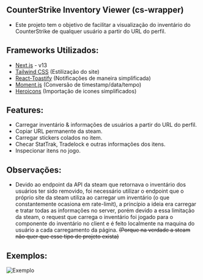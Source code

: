 ## CounterStrike Inventory Viewer (cs-wrapper)
- Este projeto tem o objetivo de facilitar a visualização do inventário do CounterStrike de qualquer usuário a partir do URL do perfil.

## Frameworks Utilizados:
- <a href="https://nextjs.org/">Next.js</a> - v13
- <a href="https://tailwindcss.com/">Tailwind CSS</a> (Estilização do site)
- <a href="https://fkhadra.github.io/react-toastify/">React-Toastify</a> (Notificações de maneira simplificada)
- <a href="https://momentjs.com/">Moment.js</a> (Conversão de timestamp/data/tempo)
- <a href="https://heroicons.com/">Heroicons</a> (Importação de icones simplificados)

## Features:
- Carregar inventário & informações de usuários a partir do URL do perfil.
- Copiar URL permanente da steam.
- Carregar stickers colados no item.
- Checar StatTrak, Tradelock e outras informações dos itens.
- Inspecionar itens no jogo.

## Observações:
- Devido ao endpoint da API da steam que retornava o inventário dos usuários ter sido removido, foi necessário utilizar o endpoint que o próprio site da steam utiliza ao carregar um inventário (o que constantemente ocasiona em rate-limit), a princípio a ideia era carregar e tratar todas as informações no server, porém devido a essa limitação da steam, o request que carrega o inventário foi jogado para o componente do inventário no client e é feito localmente na maquina do usuário a cada carregamento da página. <s>(Porque na verdade a steam não quer que esse tipo de projeto exista)</s>

## Exemplos:
![Exemplo](https://media.discordapp.net/attachments/1132549314330239037/1132549370097696860/steamviewer2.png?width=1381&height=701)